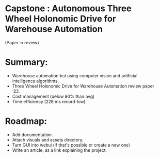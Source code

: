 # Capstone : Autonomous Three Wheel Holonomic Drive for Warehouse Automation
(Paper in review)

# Summary: 
- Warehouse automation bot using computer vision and artificial intelligence algorithms.
- Three Wheel Holonomic Drive for Warehouse Automation review paper ‘23.
- Cost management (below 90% than avg)
- Time efficiency (228 ms record-low)

# Roadmap: 
- Add documentation.
- Attach visuals and assets directory.
- Turn GUI into webui (if that's possible or create a new one)
- Write an article, as a link explaining the project.
